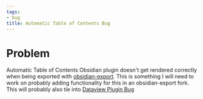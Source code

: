 ```yaml
---
tags:
- bug
title: Automatic Table of Contents Bug
---
```


# Problem

Automatic Table of Contents Obsidian plugin doesn't get rendered correctly when being exported with [obsidian-export](../../08%20-%20Tech%20I%20Use/obsidian-export.md). This is something I will need to work on probably adding functionality for this in an obsidian-export fork. This will probably also tie into [Dataview Plugin Bug](Dataview%20Plugin%20Bug.md)
